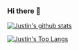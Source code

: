 ### Hi there 👋

<!--
**justinmmott/justinmmott** is a ✨ _special_ ✨ repository because its `README.md` (this file) appears on your GitHub profile.

Here are some ideas to get you started:

- 🔭 I’m currently working on ...
- 🌱 I’m currently learning ...
- 👯 I’m looking to collaborate on ...
- 🤔 I’m looking for help with ...
- 💬 Ask me about ...
- 📫 How to reach me: ...
- 😄 Pronouns: ...
- ⚡ Fun fact: ...
-->

[![Justin's github stats](https://github-readme-stats.vercel.app/api?username=justinmmott&count_private=true&show_icons=true&theme=radical&include_all_commits=true)](https://github.com/anuraghazra/github-readme-stats)

[![Justin's Top Langs](https://github-readme-stats.vercel.app/api/top-langs/?username=justinmmott&theme=radical&layout=compact)](https://github.com/anuraghazra/github-readme-stats)
